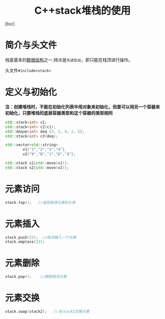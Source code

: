 <center><span style="font-size:2rem;font-weight:bold;">C++stack堆栈的使用</span></center>

<div style="page-break-after: always;"></div>

[toc]

<div style="page-break-after: always;"></div>

# 简介与头文件

栈是基本的[数据结构](https://so.csdn.net/so/search?q=数据结构&spm=1001.2101.3001.7020)之一,特点是`先进后出`，即只能在栈顶进行操作。

头文件`#include<stack>`

# 定义与初始化

**注：创建堆栈时，不能在初始化列表中用对象来初始化，但是可以用另一个容器来初始化，只要堆栈的底层容器类型和这个容器的类型相同**

```C++
std::stack<int> c1;
std::stack<int> c2(c1);
std::deque<int> deq {3, 1, 4, 1, 5};
std::stack<int> c3(deq);

std::vector<std::string>
        v1{"1","2","3","4"},
        v2{"Ɐ","B","Ɔ","D","Ǝ"};

std::stack s1{std::move(v1)};
std::stack s2{std::move(v2)};
```

# 元素访问

```C++
stack.top();   //返回栈顶元素的引用
```

# 元素插入

```C++
stack.push(22);  //栈顶插入一个元素
stack.emplace(22);
```

# 元素删除

```C++
stack.pop();    //删除栈顶元素
```

# 元素交换

```C++
stack.swap(stack2);   //与stack2交换元素
```

